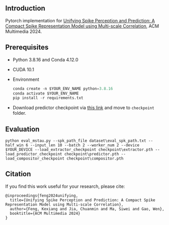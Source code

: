 ## Introduction

Pytorch implementation for [Unifying Spike Perception and Prediction: A Compact Spike Representation Model using Multi-scale Correlation](https://openreview.net/forum?id=lkOB0hBLS5), ACM Multimedia 2024.

## Prerequisites

- Python 3.8.16 and Conda 4.12.0

- CUDA 10.1

- Environment

  ```python
  conda create -n $YOUR_ENV_NAME python=3.8.16
  conda activate $YOUR_ENV_NAME
  pip install -r requirements.txt
  ```
  
- Download predictor checkpoint via [this link](https://pan.baidu.com/s/1pPWq_FxcTeLsUE4EA8dXkg?pwd=yg2u) and move to `checkpoint` folder.

## Evaluation

```
python eval_mstau.py --spk_path_file dataset\eval_spk_path.txt --half_win 6 --input_len 10 --batch 2 --worker_num 2 --device $YOUR_DEVICE --load_extractor_checkpoint checkpoint\extractor.pth --load_predictor_checkpoint checkpoint\predictor.pth --load_compositor_checkpoint checkpoint\compositor.pth
```

## Citation

If you find this work useful for your research, please cite:

```
@inproceedings{feng2024unifying,
  title={Unifying Spike Perception and Prediction: A Compact Spike Representation Model using Multi-scale Correlation},
  author={Feng, Kexiang and Jia, Chuanmin and Ma, Siwei and Gao, Wen},
  booktitle={ACM Multimedia 2024}
}
```

